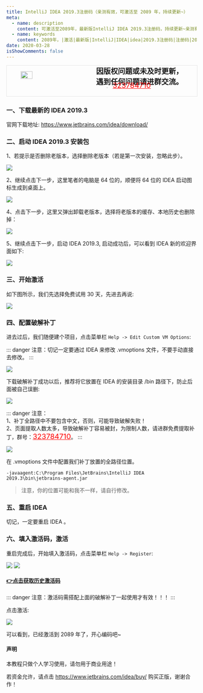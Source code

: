 ```yaml
---
title: IntelliJ IDEA 2019.3注册码（亲测有效，可激活至 2089 年，持续更新~）
meta:
  - name: description
    content: 可激活至2089年，最新版IntelliJ IDEA 2019.3注册码，持续更新~亲测有效~
  - name: keywords
    content: 2089年，|激活|最新版|IntelliJ|IDEA|idea|2019.3注册码|注册码|2020|有效|更新
date: 2020-03-28
isShowComments: false
---
```


<!-- QQ卡片 -->
<div style="width:100%;display:flex;justify-content:space-around;border:1px solid #E5E5E4;">
  <img style="width:25%;padding-top:15px;" src="http://md.taojingling.cn/WechatIMG31.jpeg" onclick="window.open('http://shang.qq.com/wpa/qunwpa?idkey=22ed6bd53a50f9764493ef41746bfb3006123cbe097729a106fee0c46b6e0b9e', '_blank');" />

  <div style="display:flex;flex-direction:column;justify-content:space-around;">
    <div style="font-size:1.2rem;font-weight:bold;">
      <div>因版权问题或未及时更新，</div>
      <div>遇到任何问题请进群交流。</div>
    </div>
    <div style="padding-left:12%;position:relative;bottom:20%;">
      <img style="width:6%;position:relative;top:3px;cursor:pointer;" src="https://i.loli.net/2019/11/23/U3qbMEuC9n6YBRA.png" onclick="window.open('http://shang.qq.com/wpa/qunwpa?idkey=22ed6bd53a50f9764493ef41746bfb3006123cbe097729a106fee0c46b6e0b9e', '_blank');" />
      <a href="http://shang.qq.com/wpa/qunwpa?idkey=22ed6bd53a50f9764493ef41746bfb3006123cbe097729a106fee0c46b6e0b9e" style="font-size:1.2rem;text-decoration:underline;color:red;" target="_blank">323784710</a>
    </div>
  </div>
</div>

### 一、下载最新的 IDEA 2019.3

官网下载地址: <a href="https://www.jetbrains.com/idea/download/">https://www.jetbrains.com/idea/download/</a>

### 二、启动 IDEA 2019.3 安装包

1、若提示是否删除老版本，选择删除老版本（若是第一次安装，忽略此步）。

<img src="http://md.taojingling.cn/3.png" />

2、继续点击下一步，这里笔者的电脑是 64 位的，顺便将 64 位的 IDEA 启动图标生成到桌面上。

<img src="http://md.taojingling.cn/4.png" />


4、点击下一步，这里又弹出卸载老版本，选择将老版本的缓存、本地历史也删除掉：

<img src="http://md.taojingling.cn/5.png" />

5、继续点击下一步，启动 IDEA 2019.3, 启动成功后，可以看到 IDEA 新的欢迎界面如下:

<img src="http://md.taojingling.cn/6.png" />

### 三、开始激活

如下图所示，我们先选择免费试用 30 天，先进去再说:

<img src="http://md.taojingling.cn/7.png" />

### 四、配置破解补丁
进去过后，我们随便建个项目，点击菜单栏 `Help -> Edit Custom VM Options`:

::: danger
注意：切记一定要通过 IDEA 来修改 .vmoptions 文件，不要手动直接去修改。
:::

<img src="http://md.taojingling.cn/8.png" />

下载破解补丁成功以后，推荐将它放置在 IDEA 的安装目录 /bin 路径下，防止后面被自己误删:

<img src="http://md.taojingling.cn/9.png" />

::: danger
注意：<br>
1、补丁全路径中不要包含中文，否则，可能导致破解失败！<br>
2、页面提取人数太多，导致破解补丁容易被封，为限制人数，请进群免费提取补丁，群号：<a href="http://shang.qq.com/wpa/qunwpa?idkey=22ed6bd53a50f9764493ef41746bfb3006123cbe097729a106fee0c46b6e0b9e" style="font-size:1.2rem;text-decoration:underline;color:red;" target="_blank">323784710</a>。
:::

<img src="http://md.taojingling.cn/10.png" />

在 .vmoptions 文件中配置我们补丁放置的全路径位置。

```
-javaagent:C:\Program Files\JetBrains\IntelliJ IDEA 2019.3\bin\jetbrains-agent.jar
```

> 注意，你的位置可能和我不一样，请自行修改。

### 五、重启 IDEA

切记，一定要重启 IDEA 。

### 六、填入激活码，激活

重启完成后，开始填入激活码，点击菜单栏 `Help -> Register`:

<img src="http://md.taojingling.cn/11.png" />

<img src="http://md.taojingling.cn/12.png" />

#### <u>[👉点击获取历史激活码](/Jet/codes "历史激活码")</u>

::: danger
注意：激活码需搭配上面的破解补丁一起使用才有效！！！
:::

点击激活:

<img src="http://md.taojingling.cn/13.png" />

可以看到，已经激活到 2089 年了，开心编码吧~

#### 声明

本教程只做个人学习使用，请勿用于商业用途！

若资金允许，请点击 <a href="https://www.jetbrains.com/idea/buy/">https://www.jetbrains.com/idea/buy/</a> 购买正版，谢谢合作！


